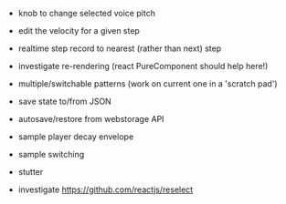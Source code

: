 - knob to change selected voice pitch
- edit the velocity for a given step
- realtime step record to nearest (rather than next) step
- investigate re-rendering (react PureComponent should help here!)

- multiple/switchable patterns (work on current one in a 'scratch pad')
- save state to/from JSON
- autosave/restore from webstorage API
- sample player decay envelope
- sample switching
- stutter

- investigate https://github.com/reactjs/reselect
